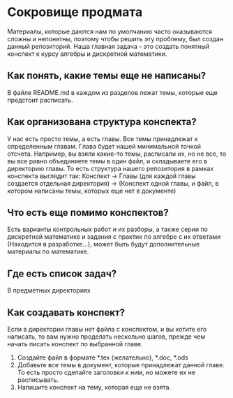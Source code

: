 # Сокровище продмата
Материалы, которые даются нам по умолчанию часто оказываются сложны и непонятны, поэтому чтобы решить эту проблему, был создан данный репозиторий. Наша главная задача - это создать понятный конспект к курсу алгебры и дискретной математики. 

## Как понять, какие темы еще не написаны?
В файле README.md в каждом из разделов лежат темы, которые еще предстоит расписать.

## Как организована структура конспекта?
У нас есть просто темы, а есть главы. Все темы принадлежат к определенным главам. Глава будет нашей минимальной точкой отсчета. Например, вы взяли какие-то темы, расписали их, но не все, то вы все равно объединяете темы в один файл, и складываете его в директорию главы. То есть структура нашего репозитория в рамках конспекта выглядит так: Конспект -> Главы (для каждой главы создается отдельная директория) -> (Конспект одной главы, и файл, в котором написаны темы, которых еще нет в документе)

## Что есть еще помимо конспектов?
Есть варианты контрольных работ и их разборы, а также серии по дискретной математике и задания с практик по алгебре с их ответами (Находится в разработке...), может быть будут дополнительные материалы по математике. 

## Где есть список задач?
В предметных директориях

## Как создавать конспект?
Если в директории главы нет файла с конспектом, и вы хотите его написать, то вам нужно проделать нескольно шагов, прежде чем начать писать конспект по выбранной главе.

1. Создайте файл в формате *.tex (желательно), *.doc, *.ods 
2. Добавьте все темы в документ, которые принадлежат данной главе. То есть просто сделайте заголовки к ним, но можете их не расписывать.
3. Напишите конспект на тему, которая еще не взята. 



